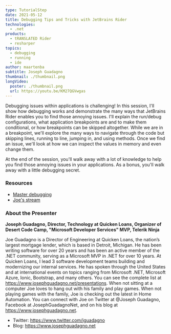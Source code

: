 ```yaml
---
type: TutorialStep
date: 2021-05-12
title: Debugging Tips and Tricks with JetBrains Rider
technologies:
  - .net
products:
  - tRANSLATED Rider
  - resharper
topics:
  - debugging
  - running
  - ide
author: maartenba
subtitle: Joseph Guadagno
thumbnail: ./thumbnail.png
longVideo:
  poster: ./thumbnail.png
  url: https://youtu.be/KM27QGVwgas
---
```


Debugging issues within applications is challenging! In this session, I'll show how debugging works and demonstrate the many ways that JetBrains Rider enables you to find those annoying issues. I'll explain the run/debug configurations, what application breakpoints are and to make them conditional, or how breakpoints can be skipped altogether. While we are in a breakpoint, we'll explore the many ways to navigate through the code but skipping lines, running to line, jumping in, and using methods. Once we find an issue, we'll look at how we can inspect the values in memory and even change them.

At the end of the session, you'll walk away with a lot of knowledge to help you find those annoying issues in your applications. As a bonus, you'll walk away with a little debugging secret.

### Resources

* [Master debugging](https://github.com/jguadagno/mastering-debugging)
* [Joe's stream](http://jjg.me/stream)

### About the Presenter

**Joseph Guadagno, Director, Technology at Quicken Loans, Organizer of Desert Code Camp, "Microsoft Developer Services" MVP, Telerik Ninja**

Joe Guadagno is a Director of Engineering at Quicken Loans, the nation’s largest mortgage lender, which is based in Detroit, Michigan. He has been writing software for over 20 years and has been an active member of the .NET community, serving as a Microsoft MVP in .NET for over 10 years. At Quicken Loans, I lead 3 software development teams building and modernizing our internal services. He has spoken through the United States and at international events on topics ranging from Microsoft .NET, Microsoft Azure, Ionic, Bootstrap, and many others. You can see the complete list at https://www.josephguadagno.net/presentations. When not sitting at a computer Joe loves to hang out with his family and play games. When not playing games with the family, Joe is checking out the latest in Home Automation. You can connect with Joe on Twitter at @Joseph Guadagno, Facebook at JosephGuadagnoNet, and on his blog at https://www.josephguadagno.net.

* Twitter: https://www.twitter.com/jguadagno
* Blog: https://www.josephguadagno.net